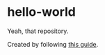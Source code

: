 # hello-world
Yeah, that repository.

Created by following [this guide](https://guides.github.com/activities/hello-world/ "Hello World").
